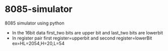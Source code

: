 # 8085-simulator
8085 simulator using python

* In the 16bit data first_two bits are upper bit and last_two bits are lowerbit
* In register pair first register=upperbit and second register=lowerBit ex=HL=2054,H=20,L=54